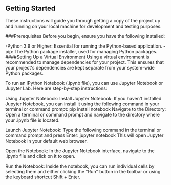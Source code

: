 ## Getting Started
These instructions will guide you through getting a copy of the project up and running on your local machine for development and testing purposes.

###Prerequisites
Before you begin, ensure you have the following installed:

-Python 3.9 or Higher: Essential for running the Python-based application.
-pip: The Python package installer, used for managing Python packages.
####Setting Up a Virtual Environment
Using a virtual environment is recommended to manage dependencies for your project. This ensures that your project's dependencies are kept separate from your system-wide Python packages.

To run an IPython Notebook (.ipynb file), you can use Jupyter Notebook or Jupyter Lab. Here are step-by-step instructions:

Using Jupyter Notebook:
Install Jupyter Notebook:
If you haven't installed Jupyter Notebook, you can install it using the following command in your terminal or command prompt:
pip install notebook
Navigate to the Directory:
Open a terminal or command prompt and navigate to the directory where your .ipynb file is located.

Launch Jupyter Notebook:
Type the following command in the terminal or command prompt and press Enter:
jupyter notebook
This will open Jupyter Notebook in your default web browser.

Open the Notebook:
In the Jupyter Notebook interface, navigate to the .ipynb file and click on it to open.

Run the Notebook:
Inside the notebook, you can run individual cells by selecting them and either clicking the "Run" button in the toolbar or using the keyboard shortcut Shift + Enter.
